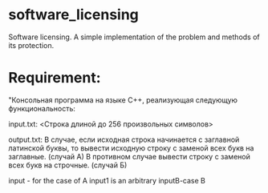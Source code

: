 # software_licensing
Software licensing.  A simple implementation of the problem and methods of its protection.

# Requirement:
"Консольная программа на языке С++, реализующая
следующую функциональность:

input.txt:
<Строка длиной до 256 произвольных символов>

output.txt:
В случае, если исходная строка начинается с заглавной латинской буквы, то вывести исходную строку с заменой всех букв на заглавные. (случай А)
В противном случае вывести строку с заменой всех букв на строчные. (случай Б)

input - for the case of A 
input1 is an arbitrary
inputB-case B
